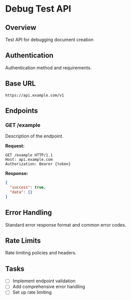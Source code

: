 # Debug Test API

## Overview
Test API for debugging document creation

## Authentication
Authentication method and requirements.

## Base URL
```
https://api.example.com/v1
```

## Endpoints

### GET /example
Description of the endpoint.

**Request:**
```http
GET /example HTTP/1.1
Host: api.example.com
Authorization: Bearer {token}
```

**Response:**
```json
{
  "success": true,
  "data": {}
}
```

## Error Handling
Standard error response format and common error codes.

## Rate Limits
Rate limiting policies and headers.

## Tasks
- [ ] Implement endpoint validation
- [ ] Add comprehensive error handling
- [ ] Set up rate limiting